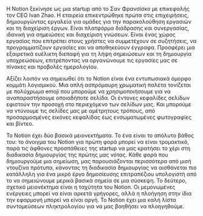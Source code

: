<p> Η Notion ξεκίνησε ως μια startup από το Σαν Φρανσίσκο με επικεφαλής τον CEO Ivan Zhao. Η εταιρεία επικεντρώθηκε πρώτα στις επιχειρήσεις, δημιουργώντας εργαλεία για ομάδες για την παρακολούθηση εργασιών και τη διαχείριση έργων. Είναι πλατφόρμα διάδρασης και συνεργασίας, ιδανική για σημειώσεις και διαχείριση γνώσεων. Είναι ένας χώρος εργασίας που επιτρέπει στους χρήστες να συμμετέχουν σε συζητήσεις, να προγραμματίζουν εργασίες και να αποθηκεύουν έγγραφα. Προσφέρει μια εξαιρετικά ευέλικτη διεπαφή για τη λήψη σημειώσεων και τη δημιουργία υποχρεώσεων, επιτρέποντας να οργανώνουμε τις εργασίες μας σε πίνακες και προβολές ημερολογίου. </p>
<p> Αξίζει λοιπόν να σημειωθεί ότι το Notion είναι ένα εντυπωσιακά όμορφο κομμάτι λογισμικού. Μια απλή ασπρόμαυρη χρωματική παλέτα τονίζεται με πολύχρωμα emoji που μπορούμε να χρησιμοποιήσουμε για να αναπαραστήσουμε οποιαδήποτε σελίδα. Οι έντονες κεφαλίδες σελίδων εφιστούν την προσοχή στο περιεχόμενο των σελίδων μας. Και μπορούμε να ντύνουμε τις σελίδες μας με αμέτρητους τρόπους, από προσαρμοσμένες εικόνες κεφαλίδας έως ενσωματωμένες φωτογραφίες και βίντεο. </p>
<p> Το Notion έχει δύο βασικά μειονεκτήματα. Το ένα είναι το απόλυτο βάθος του: το άνοιγμα του Notion για πρώτη φορά μπορεί να είναι τρομακτικό, παρά τις άφθονες προσπάθειες της startup να μας κρατήσει το χέρι στη διαδικασία δημιουργίας της πρώτης μας νότας. Κάθε φορά που δημιουργούμε μια σημείωση, μας παρουσιάζονται περισσότερα από μισή ντουζίνα πρότυπα, κάνοντας τη διαδικασία δημιουργίας να αισθάνεται πιο κατάλληλη για ένα μικρό έργο δημοσίευσης επιτραπέζιου υπολογιστή από το να σημειώνουμε μερικά βασικά σημεία σε μια σύσκεψη. Το δεύτερο, σχετικό μειονέκτημα είναι η ταχύτητα του Notion. Οι μεμονωμένες ενέργειες μπορεί να είναι αρκετά γρήγορες, αλλά η πλοήγηση στην ίδια την εφαρμογή μπορεί να είναι αργή. Το Notion έχει μια καλή λίστα συντομεύσεων πληκτρολογίου για να μας βοηθήσει να πλοηγηθούμε.
